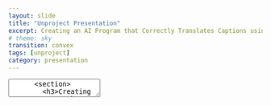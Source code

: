 ```yaml
---
layout: slide
title: "Unproject Presentation"
excerpt: Creating an AI Program that Correctly Translates Captions using Text Analysis for Digital Social Storytelling
# theme: sky
transition: convex
tags: [unproject]
category: presentation
---
```

<section data-markdown>
  <textarea data-template>
	  <section>
	    <h3>Creating an AI Program that Correctly Translates Captions using Text Analysis Tehcniques for Digital-Social Storytelling</h3>
	    Awad AlMehairi
	    IM-UH-1511 - Introduction to Digital Humanities.
	  </section>
	  <section>
		<h3>Scope:</h3>
		<section>This project focuses on tackling incorrect social media captions and messages by forging together an AI system that detects inconsistent translations across social media platforms that communicate incoherent ideas due to inaccurate translations. The main idea it approaches is language, mainly the Emirati Arabic dialect.</section>
	  </section>
	  <section>
		  <h3>Scope:</3>
		<section>Lots of dialects are improperly documented online that their translation processes are almost always slightly off or based on the formal form of the detected language. Emirati Arabic is one of those prone to inaccurate translations, thus inaccurate interpretations.</section>
		</section>
		---
		<h3>Main Concerns:</h3>
		<section>Maintain consistent usage of Emirati Arabic in research purposes.
		Allow researchers and social media users in general to understand Emirati Arabic and not shy away from it, especially during research or important announcements (especially those within communities).</section>
		---
		<section>
		<h3>Data & Their Sources:</h3>
		<section>Most data for this project is collected from social media accounts with captions/comments of different versions of Emirati Arabic. Other versions of this project will be fully developed to house translation processes of other languages and dialects (not necessarily of Arabic). Other forms of data include written narratives and poetry in Emirati Arabic. These sources are used to expand the database with a richer vocabulary.</section>
	  </section>
	  <section>
		  <h3>Data & Their Sources:</h3>
		<section>Instagram accounts like @goodbyeoldjumeirah are used to fuel the database with vocabulary from the public. This account focuses on "archiving traditional, abandoned, and demolished houses in Jumeirah". Most of the comments under this account’s posts are of Emirati Arabic. The account managers are natives of the UAE, and most of the comments under their posts are from other locals commenting in Emirati Arabic.</section>
	  </section>
	  <section>
		  <h3>Data & Their Sources:</h3>
		<section>@almawrooth on Instagram – a page that aims to document inherent aspects of locations in the UAE by the people from an older time of today. Most of the contributions and explanations are in Emirati Arabic. This account brings forth a historical influence on the usage of certain words of Emirati Arabic.</section>
		</section>
		  </section>
		---
	  <section>
		<h3>Ethics:</h3>
		This project is guided by the motive of wanting to maintain the identity of Emiratis across social media platforms that are usually dominantly westernized. It follows copyright guidelines with the sources it uses for data collection and database construction. Development of this project is organized and completed by a team of Emirati professionals that are experts in linguistics and data collection.
	  </section>
	  <section>
		<h3>Values:</h3>
		test
	  </section>
		---
	  <section>
		<h3>Techniques:</h3>
		Use text analysis techniques to further analyze proposed texts (and dialects) to better compose correct translation programs in
	  </section>
	  <section>
	  <h3>Workplan:</h3>
		  test
	  </section>
	  ---
	<section>
		<h3>Aims:</h3>
		The main goal of this project is to create a flawless database that can successfully detect inaccurate translations and correctly display them. The final form of the project will be used as a tool to make data collection from online sources that use Emirati Arabic instead of English.
	</section>
		---
	<section>
		<h3>Participation:</h3>
		This project aims to contain ideas of the people in Jumeirah that showcase cultural diversity and availability through language.
	</section>
  </textarea>
</section>
